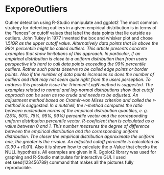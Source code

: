 # ExporeOutliers
Outlier detection using R-Studio manipulate and ggplot2
The most common strategy for detecting outliers in a given empirical distribution 
is in terms of the “fences” or cutoff values that label the data points that lie outside as outliers. 
John Tukey in 1977 invented the box and whisker plot and chose 1.5*IQR as the upper cutoff value. 
Alternatively data points that lie above the 99% percentile might be called outliers.
This article presents concrete examples that show limitations of this approach. In particular, 
if an empirical distribution is close to a uniform distribution then from users perspective 
it's hard to call data points exceeding the 99% percentile outliers. 
Rather such points deserve to be called edge points or border points. 
Also if the number of data points increases so does the number of outliers 
and that may not seem quite right from the users perseption. 
To address this possible issue the Trimmed-LogN method is suggested.
The examples related to normal and log-normal distributions show 
that cutoff approach can be seen as too crude and needs to be adjusted. 
An adjustment method based on  Cramér–von Mises criterion and called the r-method is suggested. 
In a nutshell, the r-method computes the ratio between eucleadian norms 
of the empirical distribution quantiles, e. g. (25%, 50%, 75%, 95%, 99%) percentile vector 
and the corresponding uniform distribution percentile vector. 
R-coeficient then is calculated as a value between 0 and 1. 
This number measures the degree of difference between the empirical distribution and the corresponding uniform distribution. 
The closer the empirical distribution approximate the uniform one, the greater is the r-value. 
An adjusted cutoff percentile is calculated as (0.99 + r*0.01). 
Also it is shown how to calculate the p-Value that checks the NULL hypothesis.
All examples are given in R. Ggplot2 library was used for graphing and R-Studio matipulate for interactive GUI. 
I used set.seed(123456789) command that makes all the pictures fully reproducible.
